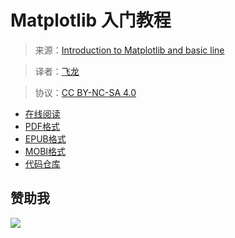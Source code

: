 # Matplotlib 入门教程

> 来源：[Introduction to Matplotlib and basic line](https://pythonprogramming.net/matplotlib-intro-tutorial/)

> 译者：[飞龙](https://github.com/)

> 协议：[CC BY-NC-SA 4.0](http://creativecommons.org/licenses/by-nc-sa/4.0/)

+ [在线阅读](https://www.gitbook.com/book/wizardforcel/matplotlib-intro-tut/details)
+ [PDF格式](https://www.gitbook.com/download/pdf/book/wizardforcel/matplotlib-intro-tut)
+ [EPUB格式](https://www.gitbook.com/download/epub/book/wizardforcel/matplotlib-intro-tut)
+ [MOBI格式](https://www.gitbook.com/download/mobi/book/wizardforcel/matplotlib-intro-tut)
+ [代码仓库](https://github.com/wizardforcel/matplotlib-intro-tut-zh)

## 赞助我

![](http://upload-images.jianshu.io/upload_images/118142-fe132ca3591a3d52.png)